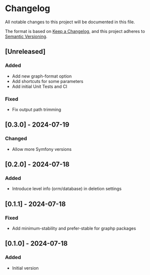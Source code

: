 # Changelog

All notable changes to this project will be documented in this file.

The format is based on [Keep a Changelog](https://keepachangelog.com/en/1.1.0/),
and this project adheres to [Semantic Versioning](https://semver.org/spec/v2.0.0.html).

## [Unreleased]

### Added
- Add new graph-format option
- Add shortcuts for some parameters
- Add initial Unit Tests and CI

### Fixed
- Fix output path trimming

## [0.3.0] - 2024-07-19

### Changed

- Allow more Symfony versions

## [0.2.0] - 2024-07-18

### Added

- Introduce level info (orm/database) in deletion settings

## [0.1.1] - 2024-07-18

### Fixed

- Add minimum-stability and prefer-stable for graphp packages

## [0.1.0] - 2024-07-18

### Added

- Initial version